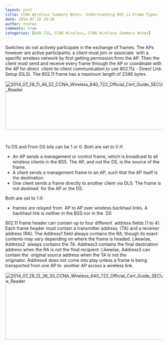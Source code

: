 ```yaml
---
layout: post
title: CCNA Wireless Summary Notes- Understanding 802.11 Frame Types
date: 2014-07-28 19:26
author: tnotez
comments: true
categories: [640-722, CCNA Wireless, CCNA Wireless Summary Notes]
---
```

Switches do not actively participate in the exchange of frames. The APs however are active participants. a client must join or associate  with a specific wireless network by first getting permission from the AP. Then the client
must send and receive every frame through the AP or coordinate with the AP for direct  client-to-client communication to use 802.11z - Direct Link Setup (DLS). The 802.11 frame has a maximum length of 2346 bytes.<!--more-->

<a href="https://littlenerdsdiary.files.wordpress.com/2014/07/2014_07_28_11_46_52_ccna_wireless_640_722_official_cert_guide_secured_adobe_reader.png"><img class="alignnone size-full wp-image-2766" src="http://littlenerdsdiary.files.wordpress.com/2014/07/2014_07_28_11_46_52_ccna_wireless_640_722_official_cert_guide_secured_adobe_reader.png" alt="2014_07_28_11_46_52_CCNA_Wireless_640_722_Official_Cert_Guide_SECURED_Adobe_Reader" width="584" height="156" /></a>

&nbsp;

To DS and From DS bits can be 1 or 0. Both are set to 0 if:

<ul>
    <li>An AP sends a management or control frame, which is broadcast to all wireless clients in the BSS. The AP, and not the DS, is the source of the frame.</li>
    <li>A client sends a management frame to an AP, such that the AP itself is the destination.</li>
    <li>One client sends a frame directly to another client via DLS. The frame is not destined  for the AP or the DS.</li>
</ul>

Both are set to 1 if:

<ul>
    <li>frames are relayed from  AP to AP over wireless backhaul links. A backhaul link is neither in the BSS nor in the  DS</li>
</ul>

802.11 frame header can contain up to four different  address fields (1 to 4). Each frame header must contain a transmitter address  (TA) and a receiver address (RA). The Address1 field always contains the RA, though its
exact contents may vary depending on where the frame is headed. Likewise, Address2  always contains the TA. Address3 contains the final destination address when the RA is not the final recipient. Likewise, Address3 can contain the  original source address when the TA is not the originator. Address4 does not come into play unless a frame is being transported from one AP to  another AP across a wireless link.

<a href="https://littlenerdsdiary.files.wordpress.com/2014/07/2014_07_28_12_36_30_ccna_wireless_640_722_official_cert_guide_secured_adobe_reader.png"><img class="alignnone size-full wp-image-2767" src="http://littlenerdsdiary.files.wordpress.com/2014/07/2014_07_28_12_36_30_ccna_wireless_640_722_official_cert_guide_secured_adobe_reader.png" alt="2014_07_28_12_36_30_CCNA_Wireless_640_722_Official_Cert_Guide_SECURED_Adobe_Reader" width="577" height="214" /></a>
